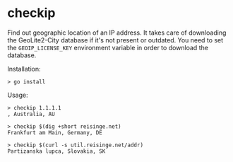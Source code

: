 # checkip

Find out geographic location of an IP address. It takes care of downloading the
GeoLite2-City database if it's not present or outdated. You need to set the
`GEOIP_LICENSE_KEY` environment variable in order to download the database.

Installation:

```
> go install
```

Usage:

```
> checkip 1.1.1.1
, Australia, AU

> checkip $(dig +short reisinge.net)
Frankfurt am Main, Germany, DE

> checkip $(curl -s util.reisinge.net/addr)
Partizanska lupca, Slovakia, SK
```
